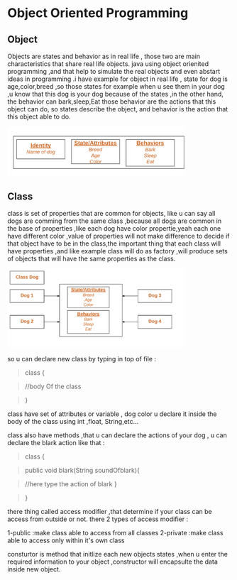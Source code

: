 # Object Oriented Programming

## Object
Objects are states and behavior as in real life , those two are main characteristics that share real life objects.
java using object orienited programming ,and that help to simulate the real objects and even abstart ideas in 
programming .i have example for object in real life , state for dog is age,color,breed ,so those states for example
when u see them in your dog ,u know that this dog is your dog because of the states ,in the other hand, the behavior 
can bark,sleep,Eat those behavior are the actions that this object can do, so states describe the object, and behavior
is the action that this object able to do.

<img src="./images/object.png" width=400>

## Class
class is set of properties that are common for objects, like u can say all dogs are comming from the same
class ,because all dogs are common in the base of properties ,like each dog have color propertie,yeah
each one have different color ,value of properties will not make difference to decide if that object
have to be in the class,the important thing that each class will have properties ,and like example
class will do as factory ,will produce sets of objects that will have the same properties as the class.

<img src="./images/class.png" width=400>

so u can declare new class by typing in top of file :

>class <nameOfClass>{
  
  >//body Of the class
  
 > }
  
  class have set of attributes or variable , dog color u declare it inside the 
  body of the class using int ,float, String,etc...
  
  class also have methods ,that u can declare the actions of your dog ,
  u can declare the blark action like that :
  
 >class <nameOfClass>{
  
  >public void blark(String soundOfblark){
  
 > //here type the action of blark }
  
  >}
  
  there thing called access modifier ,that determine if your class can be access from outside or not.
  there 2 types of access modifier :
  
  1-public :make class able to access from all classes
  2-private :make class able to access only within it's own class
  
  consturtor is method that initlize each new objects states ,when u enter the required information 
  to your object ,constructor will encapsulte the data inside new object.
  
  

  
